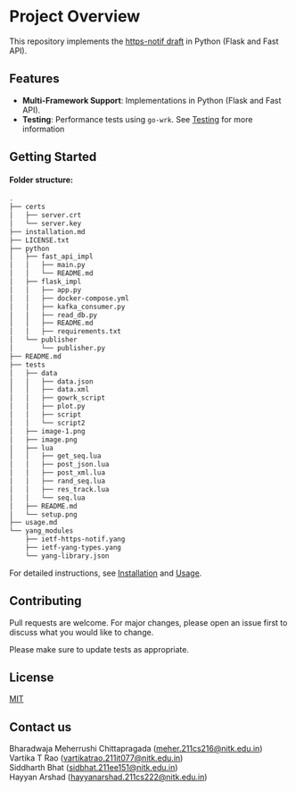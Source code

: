 # Project Overview

This repository implements the [https-notif draft](https://datatracker.ietf.org/doc/draft-ietf-netconf-https-notif/) in Python (Flask and Fast API).

## Features

- **Multi-Framework Support**: Implementations in Python (Flask and Fast API).
- **Testing**: Performance tests using `go-wrk`. See [Testing](tests/README.md) for more information

## Getting Started

#### Folder structure: 

```bash
.
├── certs
│   ├── server.crt
│   └── server.key
├── installation.md
├── LICENSE.txt
├── python
│   ├── fast_api_impl
│   │   ├── main.py
│   │   └── README.md
│   ├── flask_impl
│   │   ├── app.py
│   │   ├── docker-compose.yml
│   │   ├── kafka_consumer.py
│   │   ├── read_db.py
│   │   ├── README.md
│   │   ├── requirements.txt
│   └── publisher
│       └── publisher.py
├── README.md
├── tests
│   ├── data
│   │   ├── data.json
│   │   ├── data.xml
│   │   ├── gowrk_script
│   │   ├── plot.py
│   │   ├── script
│   │   └── script2
│   ├── image-1.png
│   ├── image.png
│   ├── lua
│   │   ├── get_seq.lua
│   │   ├── post_json.lua
│   │   ├── post_xml.lua
│   │   ├── rand_seq.lua
│   │   ├── res_track.lua
│   │   └── seq.lua
│   ├── README.md
│   └── setup.png
├── usage.md
└── yang_modules
    ├── ietf-https-notif.yang
    ├── ietf-yang-types.yang
    └── yang-library.json
```

For detailed instructions, see [Installation](installation.md) and [Usage](usage.md).

## Contributing

Pull requests are welcome. For major changes, please open an issue first
to discuss what you would like to change.

Please make sure to update tests as appropriate.


## License

[MIT](https://choosealicense.com/licenses/mit/)

## Contact us 

Bharadwaja Meherrushi Chittapragada (meher.211cs216@nitk.edu.in) <br>
Vartika T Rao (vartikatrao.211it077@nitk.edu.in) <br>
Siddharth Bhat (sidbhat.211ee151@nitk.edu.in) <br>
Hayyan Arshad (hayyanarshad.211cs222@nitk.edu.in) <br>


